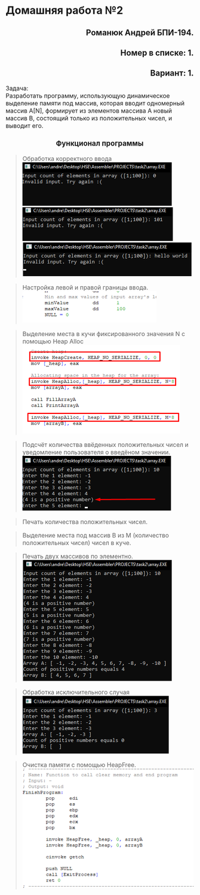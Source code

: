 
# Домашняя работа №2
</h1>
<h2 style="text-align: right">Романюк Андрей БПИ-194.</h2>
<h2 style="text-align: right">Номер в списке: 1.</h2>
<h2 style="text-align: right">Вариант: 1.</h2>
<font size="3"> 

Задача: <br>
Разработать программу, использующую динамическое выделение памяти под массив, которая вводит одномерный массив A[N], формирует из элементов массива A новый массив B, состоящий только из положительных чисел, и выводит его.

<h3 style="text-align: center">Функционал программы</h3>

> Обработка корректного ввода<br>![Image](screenshots/1.png)<br>![Image](screenshots/2.png)<br>![Image](screenshots/3.png)

> Настройка левой и правой границы ввода.<br>![Image](screenshots/10.png)


> Выделение места в кучи фиксированного значения N с помощью Heap Alloc <br>![Image](screenshots/8.png)

> Подсчёт количества ввёденных положительных чисел и уведомление пользователя о введёном значении.<br> ![Image](screenshots/4.png)

> Печать количества положительных чисел.

> Выделение места под массив B из M (количество положительных чисел) чисел в куче.

> Печать двух массивов по элементно.<br>![Image](screenshots/5.png)

> Обработка исключительного случая <br>
![Image](screenshots/6.png)

> Очистка памяти c помощью HeapFree.<br>![Image](screenshots/7.png)
</font>